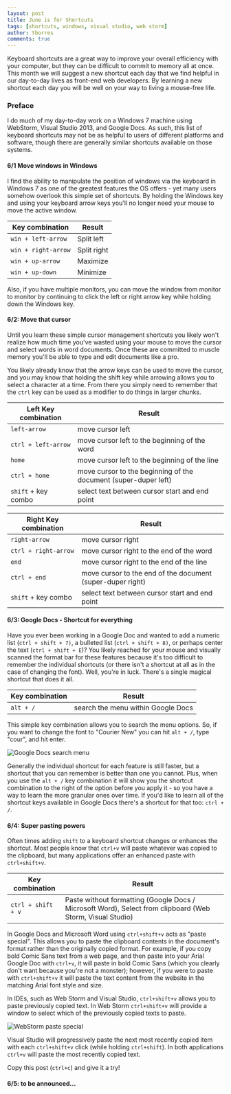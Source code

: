 ```yaml
---
layout: post
title: June is for Shortcuts
tags: [shortcuts, windows, visual studio, web storm]
author: tborres
comments: true
---
```


Keyboard shortcuts are a great way to improve your overall efficiency with your computer, but they can be difficult to commit to memory all at once. This month we will suggest a new shortcut each day that we find helpful in our day-to-day lives as front-end web developers. By learning a new shortcut each day you will be well on your way to living a mouse-free life.

<!-- #REST#BEGIN -->
### Preface

I do much of my day-to-day work on a Windows 7 machine using WebStorm, Visual Studio 2013, and Google Docs. As such, this list of keyboard shortcuts may not be as helpful to users of different platforms and software, though there are generally similar shortcuts available on those systems.

#### 6/1 Move windows in Windows

I find the ability to manipulate the position of windows via the keyboard in Windows 7 as one of the greatest features the OS offers - yet many users somehow overlook this simple set of shortcuts. By holding the Windows key and using your keyboard arrow keys you'll no longer need your mouse to move the active window.

Key combination    | Result
------------------ |-----------
`win + left-arrow` | Split left
`win + right-arrow`| Split right
`win + up-arrow`   | Maximize
`win + up-down`    | Minimize

Also, if you have multiple monitors, you can move the window from monitor to monitor by continuing to click the left or right arrow key while holding down the Windows key.

#### 6/2: Move that cursor

Until you learn these simple cursor management shortcuts you likely won't realize how much time you've wasted using your mouse to move the cursor and select words in word documents. Once these are committed to muscle memory you'll be able to type and edit documents like a pro.

You likely already know that the arrow keys can be used to move the cursor, and you may know that holding the shift key while arrowing allows you to select a character at a time. From there you simply need to remember that the `ctrl` key can be used as a modifier to do things in larger chunks.

Left Key combination    | Result
------------------ |-----------
`left-arrow` | move cursor left
`ctrl + left-arrow` | move cursor left to the beginning of the word
`home` | move cursor left to the beginning of the line
`ctrl + home` | move cursor to the beginning of the document (super-duper left)
`shift` + key combo | select text between cursor start and end point

Right Key combination    | Result
------------------ |-----------
`right-arrow` | move cursor right
`ctrl + right-arrow` | move cursor right to the end of the word
`end` | move cursor right to the end of the line
`ctrl + end` | move cursor to the end of the document (super-duper right)
`shift` + key combo | select text between cursor start and end point

#### 6/3: Google Docs - Shortcut for everything

Have you ever been working in a Google Doc and wanted to add a numeric list (`ctrl + shift + 7)`, a bulleted list (`ctrl + shift + 8)`, or perhaps center the text (`ctrl + shift + E`)? You likely reached for your mouse and visually scanned the format bar for these features because it's too difficult to remember the individual shortcuts (or there isn't a shortcut at all as in the case of changing the font). Well, you're in luck. There's a single magical shortcut that does it all.

Key combination    | Result
------------------ |-----------
`alt + /` | search the menu within Google Docs

This simple key combination allows you to search the menu options. So, if you want to change the font to "Courier New" you can hit `alt + /`, type "cour", and hit enter. 

![Google Docs search menu](http://i.imgur.com/myyRI6w.png)

Generally the individual shortcut for each feature is still faster, but a shortcut that you can remember is better than one you cannot. Plus, when you use the `alt + /` key combination it will show you the shortcut combination to the right of the option before you apply it - so you have a way to learn the more granular ones over time. If you'd like to learn all of the shortcut keys available in Google Docs there's a shortcut for that too: `ctrl + /`.

#### 6/4: Super pasting powers

Often times adding `shift` to a keyboard shortcut changes or enhances the shortcut. Most people know that `ctrl+v` will paste whatever was copied to the clipboard, but many applications offer an enhanced paste with `ctrl+shift+v`.

Key combination    | Result
------------------ |-----------
`ctrl + shift + v` | Paste without formatting (Google Docs / Microsoft Word), Select from clipboard (Web Storm, Visual Studio)

In Google Docs and Microsoft Word using `ctrl+shift+v` acts as "paste special". This allows you to paste the clipboard contents in the document's format rather than the originally copied format. For example, if you copy bold Comic Sans text from a web page, and then paste into your Arial Google Doc with `ctrl+v`, it will paste in bold Comic Sans (which you clearly don't want because you're not a monster); however, if you were to paste with `ctrl+shift+v` it will paste the text content from the website in the matching Arial font style and size.

In IDEs, such as Web Storm and Visual Studio, `ctrl+shift+v` allows you to paste previously copied text. In Web Storm `ctrl+shift+v` will provide a window to select which of the previously copied texts to paste. 

![WebStorm paste special](http://i.imgur.com/9a65jrl.png)

Visual Studio will progressively paste the next most recently copied item with each `ctrl+shift+v` click (while holding `ctrl+shift`). In both applications `ctrl+v` will paste the most recently copied text.

Copy this post (`ctrl+c`) and give it a try!

#### 6/5: to be announced...


<!-- #REST#END -->